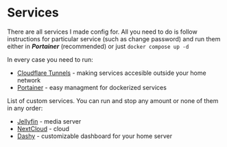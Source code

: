 # Services
There are all services I made config for. All you need to do is follow instructions for particular service (such as change password) and run them either in ***Portainer*** (recommended) or just ``docker compose up -d`` 

In every case you need to run:
- [Cloudflare Tunnels](tunnels) - making services accesible outside your home network
- [Portainer](portainer) - easy managment for dockerized services

List of custom services. You can run and stop any amount or none of them in any order:
- [Jellyfin](jellyfin) - media server
- [NextCloud](nextcloud) - cloud
- [Dashy](dashy) - customizable dashboard for your home server
